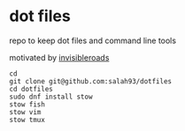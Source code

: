 # dot files

repo to keep dot files and command line tools

motivated by [invisibleroads](https://github.com/invisibleroads/scripts)


```
cd
git clone git@github.com:salah93/dotfiles
cd dotfiles
sudo dnf install stow
stow fish
stow vim
stow tmux
```
